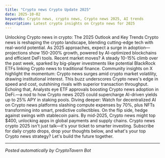 ```yaml
---
title: "Crypto news Crypto Update 2025"
date: 2025-10-02
keywords: Crypto news, crypto news, Crypto news 2025, AI trends
description: Latest crypto insights on Crypto news for 2025
---
```

Unlocking Crypto news in crypto: The 2025 Outlook and Key Trends Crypto news is reshaping the crypto landscape, blending cutting-edge tech with real-world potential. As 2025 approaches, expect a surge in adoption—projections show 150-200% growth, powered by AI-optimized blockchains and efficient DeFi tools. Recent market moves? A steady 10-15% climb over the past week, sparked by big-player investments like potential BlackRock ETFs linking Crypto news to traditional finance. Community insights on X highlight the momentum: Crypto news surges amid crypto market volatility, drawing institutional interest. This buzz underscores Crypto news's edge in speed and cost, outshining rivals with superior transaction throughput. Echoing that, Analysts eye ETF approvals boosting Crypto news adoption in DeFi.—a nod to how Crypto news 2025 could supercharge AI-driven yields up to 25% APY in staking pools. Diving deeper: Watch for decentralized AI on Crypto news platforms slashing compute expenses by 70%, plus NFTs transforming into smart, predictive collectibles. On the flip side, hedge against swings with stablecoin pairs. By mid-2025, Crypto news might top $400, unlocking apps in global payments and supply chains. Crypto news crypto 2025 isn't just talk—it's your ticket to smarter investing. Subscribe for daily crypto drops, drop your thoughts below, and what's your top Crypto news strategy? Let's build the future together.

<ins class="adsense" data-ad-client="ca-pub-YOUR_ADSENSE_ID" data-ad-slot="YOUR_AD_SLOT" data-ad-format="auto"></ins>
<script>(adsbygoogle = window.adsbygoogle || []).push({});</script>

---
*Posted automatically by CryptoTavern Bot*
